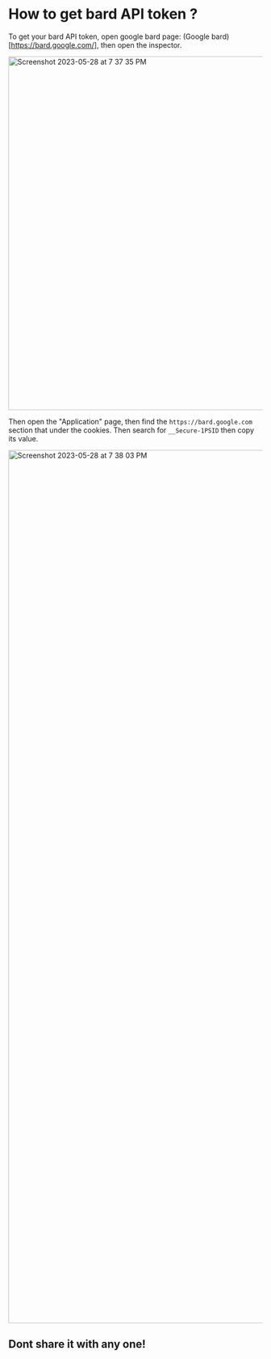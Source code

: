 # How to get bard API token ?
To get your bard API token, open google bard page: (Google bard)[https://bard.google.com/], then open the inspector.

<img width="700" alt="Screenshot 2023-05-28 at 7 37 35 PM" src="https://github.com/SKbarbon/Flet_StoryBoard/assets/86029286/72934c7e-060d-4d72-b88e-22a960002224">

Then open the "Application" page, then find the `https://bard.google.com` section that under the cookies. Then search for `__Secure-1PSID` then copy its value.

<img width="1728" alt="Screenshot 2023-05-28 at 7 38 03 PM" src="https://github.com/SKbarbon/Flet_StoryBoard/assets/86029286/d22f7653-844c-4b8f-bd46-e1db24f04cf5">

## Dont share it with any one!
